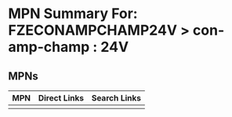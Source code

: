 



# MPN Summary For: FZECONAMPCHAMP24V > con-amp-champ : 24V

## MPNs
  

|MPN|Direct Links|Search Links|
| :--- | :--- | :--- |
||||
